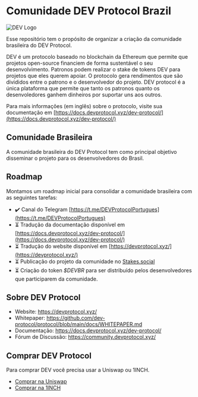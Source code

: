 # Comunidade DEV Protocol Brazil

![DEV Logo](https://avatars.githubusercontent.com/u/49816297?s=200&v=4)

Esse repositório tem o propósito de organizar a criação da comunidade brasileira do DEV Protocol.

DEV é um protocolo baseado no blockchain da Ethereum que permite que projetos open-source financiem de forma sustentável o seu desenvolvimento. Patronos podem realizar o stake de tokens DEV para projetos que eles querem apoiar. O protocolo gera rendimentos que são divididos entre o patrono e o desenvolvedor do projeto. DEV protocol é a única plataforma que permite que tanto os patronos quanto os desenvoledores ganhem dinheiros por suportar uns aos outros.

Para mais informações (em inglês) sobre o protocolo, visite sua documentação em [https://docs.devprotocol.xyz/dev-protocol/](https://docs.devprotocol.xyz/dev-protocol/)

## Comunidade Brasileira

A comunidade brasileira do DEV Protocol tem como principal objetivo disseminar o projeto para os desenvolvedores do Brasil.

## Roadmap

Montamos um roadmap inicial para consolidar a comunidade brasileira com as seguintes tarefas:

  * :heavy_check_mark: Canal do Telegram [https://t.me/DEVProtocolPortugues](https://t.me/DEVProtocolPortugues)
  * :hourglass_flowing_sand: Tradução da documentação disponível em [https://docs.devprotocol.xyz/dev-protocol/](https://docs.devprotocol.xyz/dev-protocol/)
  * :hourglass_flowing_sand: Tradução do website disponível em [https://devprotocol.xyz/](https://devprotocol.xyz/)
  * :hourglass_flowing_sand: Publicação do projeto da comunidade no [Stakes.social](https://stakes.social)
  * :hourglass_flowing_sand: Criação do token *$DEVBR* para ser distribuído pelos desenvolvedores que participarem da comunidade.

## Sobre DEV Protocol

  * Website: https://devprotocol.xyz/
  * Whitepaper: https://github.com/dev-protocol/protocol/blob/main/docs/WHITEPAPER.md
  * Documentação: https://docs.devprotocol.xyz/dev-protocol/
  * Fórum de Discussão: https://community.devprotocol.xyz/

## Comprar DEV Protocol

Para comprar DEV você precisa usar a Uniswap ou 1INCH.

  * [Comprar na Uniswap](https://app.uniswap.org/#/swap?outputCurrency=0x5caf454ba92e6f2c929df14667ee360ed9fd5b26)
  * [Comprar na 1INCH](https://app.1inch.io/#/1/swap/ETH/DEV)

